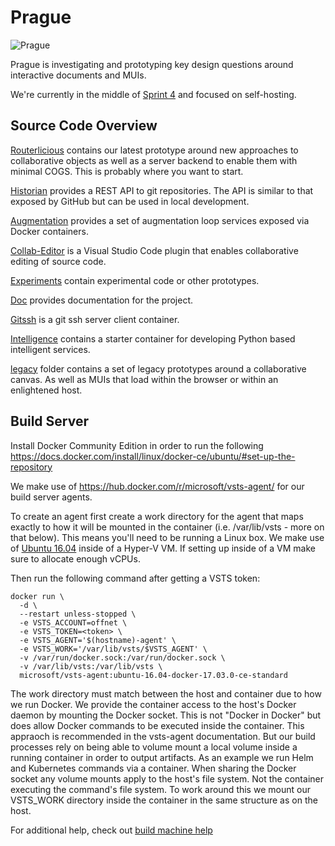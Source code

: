 # Prague

![Prague](http://wallpapers-best.com/uploads/posts/2015-09/18_prague.jpg)

Prague is investigating and prototyping key design questions around interactive documents and MUIs.

We're currently in the middle of [Sprint 4](./doc/sprints/sprint4/readme.md) and focused on self-hosting.

## Source Code Overview

[Routerlicious](./routerlicious) contains our latest prototype around new approaches to collaborative objects as well as a server backend to enable them with minimal COGS. This is probably where you want to start.

[Historian](./historian) provides a REST API to git repositories. The API is similar to that exposed by GitHub but can be used in local development.

[Augmentation](./augmentation) provides a set of augmentation loop services exposed via Docker containers.

[Collab-Editor](./collab-editor) is a Visual Studio Code plugin that enables collaborative editing of source code.

[Experiments](./experiments) contain experimental code or other prototypes.

[Doc](./doc) provides documentation for the project.

[Gitssh](./gitssh) is a git ssh server client container.

[Intelligence](./intelligence) contains a starter container for developing Python based intelligent services.

[legacy](./legacy) folder contains a set of legacy prototypes around a collaborative canvas. As well as MUIs that load within the browser or within an enlightened host.

## Build Server

Install Docker Community Edition in order to run the following
https://docs.docker.com/install/linux/docker-ce/ubuntu/#set-up-the-repository

We make use of https://hub.docker.com/r/microsoft/vsts-agent/ for our build server agents.

To create an agent first create a work directory for the agent that maps exactly to how it will be mounted in the container (i.e. /var/lib/vsts - more on that below). This means you'll need
to be running a Linux box. We make use of [Ubuntu 16.04](https://www.ubuntu.com/download/server/thank-you?country=US&version=16.04.3&architecture=amd64) inside of a Hyper-V VM. If setting up inside of a VM make sure to allocate enough vCPUs.

Then run the following command after getting a VSTS token:

```
docker run \
  -d \
  --restart unless-stopped \
  -e VSTS_ACCOUNT=offnet \
  -e VSTS_TOKEN=<token> \
  -e VSTS_AGENT='$(hostname)-agent' \
  -e VSTS_WORK='/var/lib/vsts/$VSTS_AGENT' \
  -v /var/run/docker.sock:/var/run/docker.sock \
  -v /var/lib/vsts:/var/lib/vsts \
  microsoft/vsts-agent:ubuntu-16.04-docker-17.03.0-ce-standard 
```

The work directory must match between the host and container due to how we run Docker. We provide the container access to the host's Docker daemon by mounting the Docker socket. This is not "Docker in Docker" but does allow Docker commands to be executed inside the container. This appraoch is recommended in the vsts-agent documentation. But our build processes rely on being able to volume mount a local volume inside a running container in order to output artifacts. As an example we run Helm and Kubernetes commands via a container. When sharing the Docker socket any volume mounts apply to the host's file system. Not the container executing the command's file system. To work around this we mount our VSTS_WORK directory inside the container in the same structure as on the host.

For additional help, check out [build machine help](./doc/build-machine-help.md)